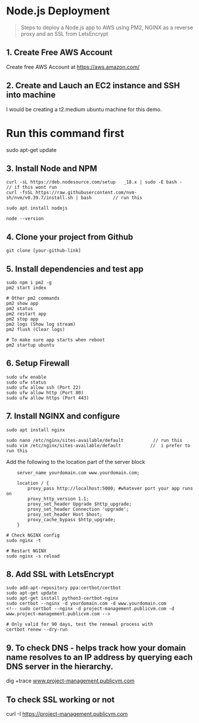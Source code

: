 # Node.js Deployment

> Steps to deploy a Node.js app to AWS using PM2, NGINX as a reverse proxy and an SSL from LetsEncrypt

## 1. Create Free AWS Account
Create free AWS Account at https://aws.amazon.com/

## 2. Create and Lauch an EC2 instance and SSH into machine
I would be creating a t2.medium ubuntu machine for this demo.

# Run this command first
sudo apt-get update

## 3. Install Node and NPM
```
curl -sL https://deb.nodesource.com/setup   _18.x | sudo -E bash -                       // if this wont run
curl -fsSL https://raw.githubusercontent.com/nvm-sh/nvm/v0.39.7/install.sh | bash        // run this

sudo apt install nodejs

node --version
```

## 4. Clone your project from Github
```
git clone [your-github-link]
```

## 5. Install dependencies and test app
```
sudo npm i pm2 -g
pm2 start index

# Other pm2 commands
pm2 show app
pm2 status
pm2 restart app
pm2 stop app
pm2 logs (Show log stream)
pm2 flush (Clear logs)

# To make sure app starts when reboot
pm2 startup ubuntu
```

## 6. Setup Firewall
```
sudo ufw enable
sudo ufw status
sudo ufw allow ssh (Port 22)
sudo ufw allow http (Port 80)
sudo ufw allow https (Port 443)
```

## 7. Install NGINX and configure
```
sudo apt install nginx

sudo nano /etc/nginx/sites-available/default           // run this 
sudo vim /etc/nginx/sites-available/default           //  i prefer to run this
```
Add the following to the location part of the server block
```
    server_name yourdomain.com www.yourdomain.com;

    location / {
        proxy_pass http://localhost:5000; #whatever port your app runs on
        proxy_http_version 1.1;
        proxy_set_header Upgrade $http_upgrade;
        proxy_set_header Connection 'upgrade';
        proxy_set_header Host $host;
        proxy_cache_bypass $http_upgrade;
    }
```
```
# Check NGINX config
sudo nginx -t

# Restart NGINX
sudo nginx -s reload
```

## 8. Add SSL with LetsEncrypt
```
sudo add-apt-repository ppa:certbot/certbot
sudo apt-get update
sudo apt-get install python3-certbot-nginx
sudo certbot --nginx -d yourdomain.com -d www.yourdomain.com
<!-- sudo certbot --nginx -d project-management.publicvm.com -d www.project-management.publicvm.com -->

# Only valid for 90 days, test the renewal process with
certbot renew --dry-run
```

## 9. To check DNS - helps track how your domain name resolves to an IP address by querying each DNS server in the hierarchy.
dig +trace www.project-management.publicvm.com


<!-- More Extra commands -->
## To check SSL working or not
curl -I https://project-management.publicvm.com
<!-- If it returns 200 OK, SSL is working. or If it fails, check the error message and share it here. -->